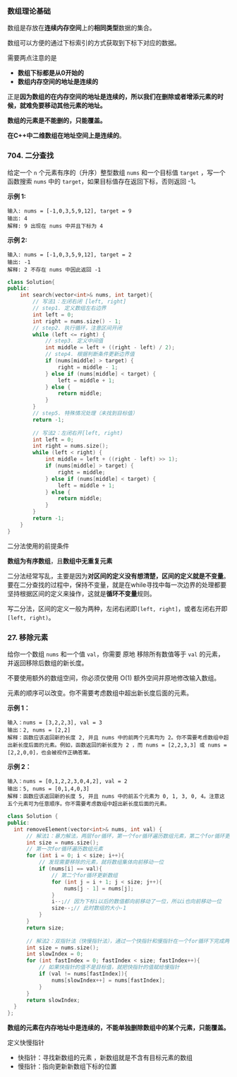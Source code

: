 ### 数组理论基础

数组是存放在**连续内存空间**上的**相同类型**数据的集合。

数组可以方便的通过下标索引的方式获取到下标下对应的数据。

需要两点注意的是

- **数组下标都是从0开始的**
- **数组内存空间的地址是连续的**

正是**因为数组的在内存空间的地址是连续的，所以我们在删除或者增添元素的时候，就难免要移动其他元素的地址。**

**数组的元素是不能删的，只能覆盖。**

**在C++中二维数组在地址空间上是连续的**。

### **704. 二分查找** 

给定一个 `n` 个元素有序的（升序）整型数组 `nums` 和一个目标值 `target`  ，写一个函数搜索 `nums` 中的 `target`，如果目标值存在返回下标，否则返回 -1。

**示例 1:**

```
输入: nums = [-1,0,3,5,9,12], target = 9
输出: 4
解释: 9 出现在 nums 中并且下标为 4
```

**示例 2:**

```
输入: nums = [-1,0,3,5,9,12], target = 2
输出: -1
解释: 2 不存在 nums 中因此返回 -1
```

```c++
class Solution{
public:
    int search(vector<int>& nums, int target){
        // 写法1：左闭右闭 [left, right]
        // step1. 定义数组左右边界
        int left = 0;
        int right = nums.size() - 1;
        // step2. 执行循环，注意区间开闭
        while (left <= right) {
            // step3. 定义中间值
            int middle = left + ((right - left) / 2);
            // step4. 根据判断条件更新边界值
            if (nums[middle] > target) {
                right = middle - 1;
            } else if (nums[middle] < target) {
                left = middle + 1;
            } else {
                return middle;
            }
        }
        // step5. 特殊情况处理（未找到目标值）
        return -1;
        
        // 写法2：左闭右开[left, right)
        int left = 0;
        int right = nums.size();
        while (left < right) {
            int middle = left + ((right - left) >> 1);
            if (nums[middle] > target) {
                right = middle;
            } else if (nums[middle] < target) {
				left = middle + 1;
            } else {
                return middle;
            }
        }
        return -1;
    }
}
```

二分法使用的前提条件

**数组为有序数组**，且**数组中无重复元素**

二分法经常写乱，主要是因为**对区间的定义没有想清楚，区间的定义就是不变量**。要在二分查找的过程中，保持不变量，就是在while寻找中每一次边界的处理都要坚持根据区间的定义来操作，这就是**循环不变量**规则。

写二分法，区间的定义一般为两种，左闭右闭即`[left, right]`，或者左闭右开即`[left, right)`。

### **27. 移除元素** 

给你一个数组 `nums` 和一个值 `val`，你需要 原地 移除所有数值等于 `val` 的元素，并返回移除后数组的新长度。

不要使用额外的数组空间，你必须仅使用 O(1) 额外空间并原地修改输入数组。

元素的顺序可以改变。你不需要考虑数组中超出新长度后面的元素。

**示例 1：**

```
输入：nums = [3,2,2,3], val = 3
输出：2, nums = [2,2]
解释：函数应该返回新的长度 2, 并且 nums 中的前两个元素均为 2。你不需要考虑数组中超出新长度后面的元素。例如，函数返回的新长度为 2 ，而 nums = [2,2,3,3] 或 nums = [2,2,0,0]，也会被视作正确答案。
```

**示例 2：**

```
输入：nums = [0,1,2,2,3,0,4,2], val = 2
输出：5, nums = [0,1,4,0,3]
解释：函数应该返回新的长度 5, 并且 nums 中的前五个元素为 0, 1, 3, 0, 4。注意这五个元素可为任意顺序。你不需要考虑数组中超出新长度后面的元素。
```

```c++
class Solution {
public:
  int removeElement(vector<int>& nums, int val) {
      // 解法1：暴力解法，两层for循环，第一个for循环遍历数组元素，第二个for循环更新数组，时间复杂度O(n^2)
      int size = nums.size();
      // 第一次for循环遍历数组元素
      for (int i = 0; i < size; i++){
          // 发现需要移除的元素，就将数组集体向前移动一位
          if (nums[i] == val){
              // 第二个for循环更新数组
              for (int j = i + 1; j < size; j++){
                  nums[j - 1] = nums[j];
              }
              i--;// 因为下标i以后的数值都向前移动了一位，所以i也向前移动一位
              size--;// 此时数组的大小-1
          }
      }
      return size;
      
      // 解法2：双指针法（快慢指针法），通过一个快指针和慢指针在一个for循环下完成两个for循环的工作，时间复杂度O(n)，空间复杂度O(1)
      int size = nums.size();
      int slowIndex = 0;
      for (int fastIndex = 0; fastIndex < size; fastIndex++){
          // 如果快指针的值不是目标值，就把快指针的值赋给慢指针
          if (val != nums[fastIndex]){
              nums[slowIndex++] = nums[fastIndex];
          }
      }
      return slowIndex;
  }
};
```

**数组的元素在内存地址中是连续的，不能单独删除数组中的某个元素，只能覆盖。**

定义快慢指针

- 快指针：寻找新数组的元素 ，新数组就是不含有目标元素的数组
- 慢指针：指向更新新数组下标的位置